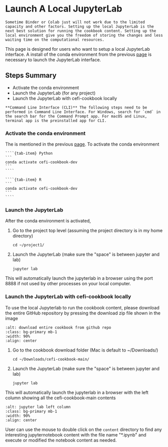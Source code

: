 # Launch A Local JupyterLab
```{important}
Sometime Binder or Colab just will not work due to the limited capacity and other factors. Setting up the local JupyterLab is the next best solution for running the cookbook content. Setting up the local environment give you the freedom of storing the changes and less waiting time on the computational resources.
```

This page is designed for users who want to setup a local JupyterLab interface. A install of the conda environment from the previous [page](conda-setup) is necessary to launch the JupyterLab interface.

## Steps Summary
- Activate the conda environment
- Launch the JupyterLab (for any project)
- Launch the JupyterLab with cefi-cookbook locally

```{warning}
**Command Line Interface (CLI)** The following steps need to be performed in Command Line Interface. For Windows, search for `cmd` in the search bar for the Command Prompt app. For macOS and Linux, terminal app is the preinstalled app for CLI.
```

### Activate the conda environment
The is mentioned in the previous [page](conda-create). To activate the conda environment
`````{tab-set}
````{tab-item} Python
```
conda activate cefi-cookbook-dev
```
````

````{tab-item} R
```
conda activate cefi-cookbook-dev
```
````
`````

### Launch the JupyterLab
After the conda environment is activated,
1. Go to the project top level (assuming the project directory is in my home directory)
    ```
    cd ~/project1/
    ```
2. Launch the JupyterLab (make sure the "space" is between jupyter and lab)
    ```
    jupyter lab
    ```
This will automatically launch the jupyterlab in a browser using the port 8888 if not used by other processes on your local computer.

### Launch the JupyterLab with cefi-cookbook locally
To use the local Jupyterlab to run the cookbook content, please download the entire GitHub repository by pressing the download zip file shown in the image
```{image} ../images/download_cookbook.png
:alt: download entire cookbook from github repo
:class: bg-primary mb-1
:width: 90%
:align: center
```
1. Go to the cookbook download folder (Mac is default to ~/Downloads/)
    ```
    cd ~/Downloads/cefi-cookbook-main/
    ```
2. Launch the JupyterLab (make sure the "space" is between jupyter and lab)
    ```
    jupyter lab
    ```
This will automatically launch the jupyterlab in a browser with the left column showing all the cefi-cookbook-main contents
```{image} ../images/jupyter_left.png
:alt: jupyter lab left column
:class: bg-primary mb-1
:width: 90%
:align: center
```

User can use the mouse to double click on the `content` directory to find any interesting jupyternotebook content with the file name "*.ipynb" and execute or modified the notebook content as needed.





